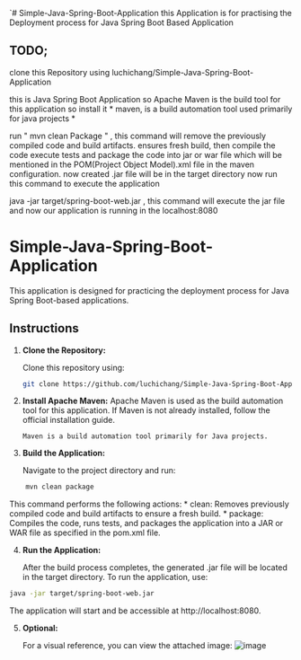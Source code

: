 `# Simple-Java-Spring-Boot-Application
this Application is for practising the Deployment process for Java Spring Boot Based Application

## TODO;
  clone this Repository using   luchichang/Simple-Java-Spring-Boot-Application

  this is Java Spring Boot Application so Apache Maven is the build tool for this application so install it * maven, is a build automation tool used primarily for java projects * 

  run  " mvn clean Package " , this command will remove the previously compiled code and build artifacts. ensures fresh build, then compile the code execute tests and package the code into jar or war file which will be mentioned in the POM(Project Object Model).xml file in the maven configuration.
  now created .jar file will be in the target directory now run this command to execute the application

  java -jar target/spring-boot-web.jar , this command will execute the jar file and now our application is running in the localhost:8080 

# Simple-Java-Spring-Boot-Application

This application is designed for practicing the deployment process for Java Spring Boot-based applications.

## Instructions

1. **Clone the Repository:**

   Clone this repository using:
   ```bash
   git clone https://github.com/luchichang/Simple-Java-Spring-Boot-Application.git

2. **Install Apache Maven:**
       Apache Maven is used as the build automation tool for this application. If Maven is not already installed, follow the official installation guide.

       Maven is a build automation tool primarily for Java projects.
3. **Build the Application:**

    Navigate to the project directory and run:

```bash
    mvn clean package
```
   This command performs the following actions:
       * clean: Removes previously compiled code and build artifacts to ensure a fresh build.
       * package: Compiles the code, runs tests, and packages the application into a JAR or WAR file as specified in the pom.xml file.

4. **Run the Application:**

     After the build process completes, the generated .jar file will be located in the target directory. To run the application, use:

```bash
java -jar target/spring-boot-web.jar
```
 The application will start and be accessible at http://localhost:8080.



5. **Optional:**

   For a visual reference, you can view the attached image:
     <a>![image](https://github.com/user-attachments/assets/53aef5f0-5569-49ba-9bd9-498dc9d55a59)
     <a/>
